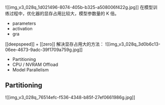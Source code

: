 ![[img_v3_028q_1d021496-8074-405b-b325-a508006f422g.jpg]]
在模型训练过程中，优化器的显存占用比较大，模型参数量的 K 倍。
+ parameters
+ activation
+ gra

[[deepspeed]] + [[zero]] 解决显存占用大的方法：
![[img_v3_028q_3d0b6c13-06ee-4673-9adc-39f1709a759g.jpg]]
+ Partitioning
+ CPU / NVRAM Offload
+ Model Parallelism

## Partitioning
![[img_v3_028q_76514efc-f536-4348-b85f-27ef0661986g.jpg]]

